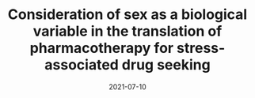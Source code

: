---
title: "Consideration of sex as a biological variable in the translation of pharmacotherapy for stress-associated drug seeking"
collection: publications
permalink: /publication/2021-07-10-sex-stress-translation
date: 2021-07-10
venue: 'Neurobiology of Stress'
link: 'https://doi.org/10.1016/j.ynstr.2021.100364'
citation: '<b>Martin EL</b>, Doncheck EM, Reichel CM, &amp; McRae-Clark AL. Consideration of sex as a biological variable in the translation of pharmacotherapy for stress-associated drug seeking <i>Neurobiology of Stress</i>. (2021).'
---